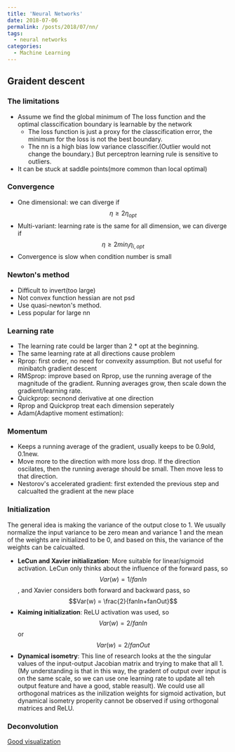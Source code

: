```yaml
---
title: 'Neural Networks'
date: 2018-07-06
permalink: /posts/2018/07/nn/
tags:
  - neural networks
categories:
  - Machine Learning
---
```


## Graident descent
### The limitations
* Assume we find the global minimum of The loss function and the optimal classcification boundary is learnable by the network
    * The loss function is just a proxy for the classcification error, the minimum for the loss is not the best boundary.
    * The nn is a high bias low variance classcifier.(Outlier would not change the boundary.) But perceptron learning rule is sensitive to outliers.
* It can be stuck at saddle points(more common than local optimal)

### Convergence
* One dimensional: we can diverge if $$\eta \ge 2 \eta_{opt}$$
* Multi-variant: learning rate is the same for all dimension, we can diverge if $$\eta \ge 2 min_i \eta_{i,opt}$$
* Convergence is slow when condition number is small

### Newton's method
* Difficult to invert(too large)
* Not convex function hessian are not psd
* Use quasi-newton's method.
* Less popular for large nn

### Learning rate
* The learning rate could be larger than 2 * opt at the beginning.
* The same learning rate at all directions cause problem
* Rprop: first order, no need for convexity assumption. But not useful for minibatch gradient descent
* RMSprop: improve based on Rprop, use the running average of the magnitude of the gradient. Running averages grow, then scale down the gradient/learning rate.
* Quickprop: secnond derivative at one direction
* Rprop and Quickprop treat each dimension seperately
* Adam(Adaptive moment estimation): 

### Momentum
* Keeps a running average of the gradient, usually keeps to be 0.9old, 0.1new.
* Move more to the direction with more loss drop. If the direction oscilates, then the running average should be small. Then move less to that direction.
* Nestorov's accelerated gradient: first extended the previous step and calcualted the gradient at the new place

### Initialization
The general idea is making the variance of the output close to 1. We usually normalize the input variance to be zero mean and variance 1 and the mean of the weights are initialized to be 0, and based on this, the variance of the weights can be calcualted.
* **LeCun and Xavier initialization**: More suitable for linear/sigmoid activation. LeCun only thinks about the influence of the forward pass, so $$Var(w) = 1/fanIn$$, and Xavier considers both forward and backward pass, so $$Var(w) = \frac{2}{fanIn+fanOut}$$
* **Kaiming initialization**: ReLU activation was used, so $$Var(w) = 2/fanIn$$ or $$Var(w) = 2/fanOut$$
* **Dynamical isometry**: This line of research looks at the the singular values of the input-output Jacobian matrix and trying to make that all 1. (My understanding is that in this way, the gradent of output over input is on the same scale, so we can use one learning rate to update all teh output feature and have a good, stable reasult). We could use all orthogonal matrices as the inilization weights for sigmoid activation, but dynamical isometry properity cannot be observed if using orthogonal matrices and ReLU.

### Deconvolution
[Good visualization](https://github.com/vdumoulin/conv_arithmetic)




